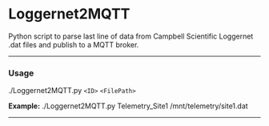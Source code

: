 # Loggernet2MQTT
Python script to parse last line of data from Campbell Scientific Loggernet .dat files and publish to a MQTT broker.

***
### Usage

./Loggernet2MQTT.py `<ID>` `<FilePath>`

**Example:** ./Loggernet2MQTT.py Telemetry_Site1 /mnt/telemetry/site1.dat

***
